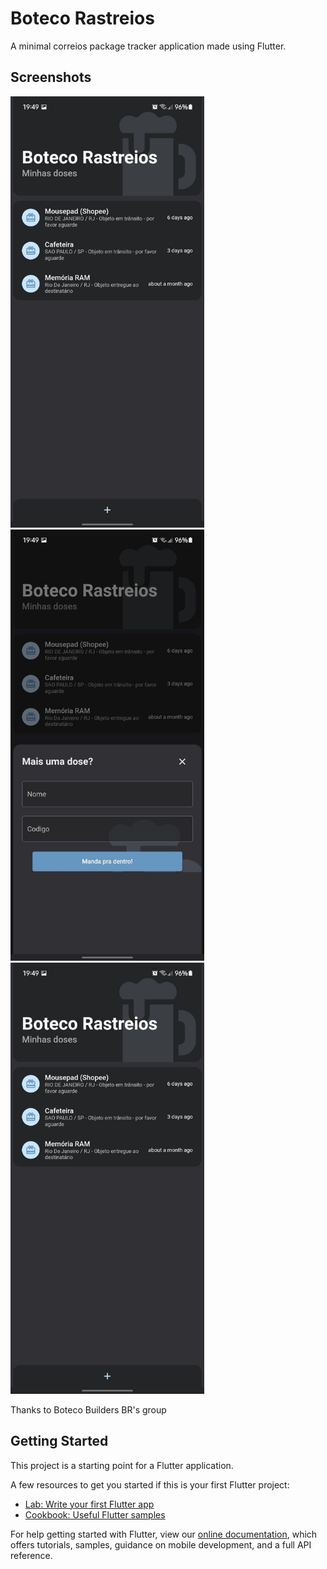 # Boteco Rastreios
A minimal correios package tracker application made using Flutter.

## Screenshots

<p float="left">

<img src="https://github.com/Andersonmendess/botecorastreios/blob/master/screenshots/photo_2021-08-22_19-51-53.jpg" width="310">
<img src="https://github.com/Andersonmendess/botecorastreios/blob/master/screenshots/photo_2021-08-22_19-51-49.jpg" width="310">
<img src="https://github.com/Andersonmendess/botecorastreios/blob/master/screenshots/photo_2021-08-22_19-51-53.jpg" width="310">
 </p>
 
 Thanks to Boteco Builders BR's group
 
## Getting Started

This project is a starting point for a Flutter application.

A few resources to get you started if this is your first Flutter project:

- [Lab: Write your first Flutter app](https://flutter.dev/docs/get-started/codelab)
- [Cookbook: Useful Flutter samples](https://flutter.dev/docs/cookbook)

For help getting started with Flutter, view our
[online documentation](https://flutter.dev/docs), which offers tutorials,
samples, guidance on mobile development, and a full API reference.
